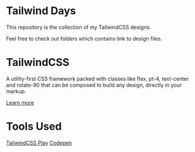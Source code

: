 # Tailwind Days
This repository is the collection of my TailwindCSS designs.

Feel free to check out folders which contains link to design files.
# TailwindCSS
A utility-first CSS framework packed with classes like flex, pt-4, text-center and rotate-90 that can be composed to build any design, directly in your markup.

[Learn more](https://tailwindcss.com/?ref=lagandlog.com)

# Tools Used
[TailwindCSS Play](https://play.tailwindcss.com/?ref=lagandlog.com)
[Codepen](http://codepen.io/?ref=lagandlog.com)
